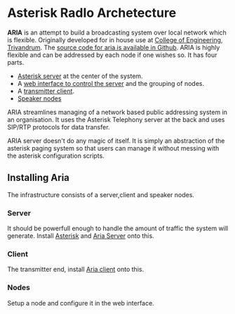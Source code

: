 # Asterisk RadIo Archetecture

__ARIA__ is an attempt to build a broadcasting system over local network which is flexible. Originally developed for in house use at [College of Engineering, Trivandrum](http://cet.ac.in). The [source code for aria is available in Github](https://github.com/AriaCET).
ARIA is highly flexible and can be addressed by each node if one wishes so. It has four parts.

 - [Asterisk server](/asterisk.html) at the center of the system.
 - A [web interface to control the server](/server.html) and the grouping of nodes.
 - A [transmitter client](/client.html).
 - [Speaker nodes](/ipspeaker.html)

ARIA streamlines managing of a network based public addressing system in an organisation. It uses the Asterisk Telephony server at the back and uses SIP/RTP protocols for data transfer.

ARIA server doesn't do any magic of itself. It is simply an abstraction of the asterisk paging system so that users can manage it without messing with the asterisk configuration scripts.

## Installing Aria

The infrastructure consists of a server,client and speaker nodes.

### Server
It should be powerfull enough to handle the amount of traffic the system will generate. Install [Asterisk](/asterisk.html) and [Aria Server](/server.html) onto this.

### Client
The transmitter end, install [Aria client](/client.html) onto this.

### Nodes
Setup a node and configure it in the web interface.
